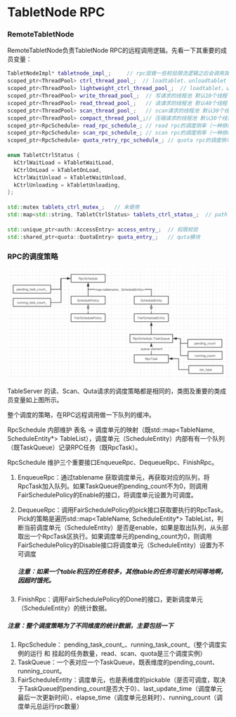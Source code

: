 

# TabletNode RPC

### RemoteTabletNode

RemoteTabletNode负责TabletNode RPC的远程调用逻辑。先看一下其重要的成员变量：

```c++
TabletNodeImpl* tabletnode_impl_;     // rpc层做一些校验限流逻辑之后会调用其相应接口完成操作
scoped_ptr<ThreadPool> ctrl_thread_pool_;  // loadtablet、unloadtablet 在任务较多是使用这个线程池，默认20个线程
scoped_ptr<ThreadPool> lightweight_ctrl_thread_pool_;  // loadtablet、unloadtablet 任务不重 或者 query、CmdCtrl、computespilt、updat使用的线程池 默认 10个线程
scoped_ptr<ThreadPool> write_thread_pool_;  // 写请求的线程池 默认10个线程
scoped_ptr<ThreadPool> read_thread_pool_;   // 读请求的线程池 默认40个线程
scoped_ptr<ThreadPool> scan_thread_pool_;   // scan请求的线程池 默认30个线程
scoped_ptr<ThreadPool> compact_thread_pool_;// 压缩请求的线程池 默认30个线程
scoped_ptr<RpcSchedule> read_rpc_schedule_; // read rpc的调度侧率（一种排队算法，见后面介绍）
scoped_ptr<RpcSchedule> scan_rpc_schedule_; // scan rpc的调度侧率（一种排队算法，见后面介绍）
scoped_ptr<RpcSchedule> quota_retry_rpc_schedule_; // quota rpc的调度侧率（一种排队算法，见后面介绍）

enum TabletCtrlStatus {
  kCtrlWaitLoad = kTabletWaitLoad,
  kCtrlOnLoad = kTabletOnLoad,
  kCtrlWaitUnload = kTabletWaitUnload,
  kCtrlUnloading = kTabletUnloading,
};

std::mutex tablets_ctrl_mutex_;   // 未使用
std::map<std::string, TabletCtrlStatus> tablets_ctrl_status_;  // path -> table load/unload状态 用于选择lightweight_ctrl_thread_pool_ 或者 ctrl_thread_pool_ 使用

std::unique_ptr<auth::AccessEntry> access_entry_;  // 权限校验
std::shared_ptr<quota::QuotaEntry> quota_entry_;   // quta模块
```

### RPC的调度策略

![tera_tn_rpc_arch](../../../../images/tera_tn_rpc_arch.png)

TableServer 的读、Scan、Quta请求的调度策略都是相同的，类图及重要的类成员变量如上图所示。

整个调度的策略，在RPC远程调用做一下队列的缓冲。

RpcSchedule 内部维护 表名 -> 调度单元的映射（既std::map<TableName, ScheduleEntity*> TableList），调度单元（ScheduleEntity）内部有有一个队列（既TaskQueue）记录RPC任务（既RpcTask）。

RpcSchedule 维护三个重要接口EnqueueRpc、DequeueRpc、FinishRpc。

1. EnqueueRpc：通过tablename 获取调度单元，再获取对应的队列，将RpcTask加入队列。如果TaskQueue的pending_count不为0，则调用FairSchedulePolicy的Enable的接口，将调度单元设置为可调度。

2. DequeueRpc：调用FairSchedulePolicy的pick接口获取要执行的RpcTask。Pick的策略是遍历std::map<TableName, ScheduleEntity*> TableList，判断当前调度单元（ScheduleEntity）是否是enable，如果是取出队列，从头部取出一个RpcTask区执行。如果调度单元的pending_count为0，则调用FairSchedulePolicy的Disable接口将调度单元（ScheduleEntity）设置为不可调度

   ##### 注意：如果一个table积压的任务较多，其他table的任务可能长时间等地啊，因超时饿死。

3. FinishRpc：调用FairSchedulePolicy的Done的接口，更新调度单元（ScheduleEntity）的统计数据。

##### 注意：整个调度策略为了不同维度的统计数据，主要包括一下

1. RpcSchedule： pending_task_count_、running_task_count_（整个调度实例的运行 和 挂起的任务数量，read、scan、quota是三个调度实例）
2. TaskQueue：一个表对应一个TaskQueue，既表维度的pending_count、running_count。
3. FairScheduleEntity：调度单元，也是表维度的pickable（是否可调度，取决于TaskQueue的pending_count是否大于0）、last_update_time（调度单元最后一次更新时间）、elapse_time（调度单元总耗时）、running_count（调度单元总运行rpc数量）